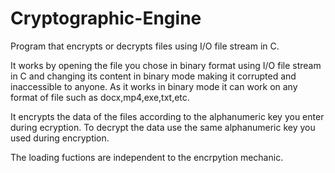 # Cryptographic-Engine
Program that encrypts or decrypts files using I/O file stream in C.

It works by opening the file you chose in binary format using I/O file stream in C and changing its content in binary mode making it corrupted and inaccessible to anyone. As it works in binary mode it can work on any format of file such as docx,mp4,exe,txt,etc.

It encrypts the data of the files according to the alphanumeric key you enter during ecryption.
To decrypt the data use the same alphanumeric key you used during encryption.

The loading fuctions are independent to the encrpytion mechanic.
